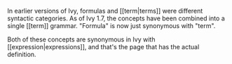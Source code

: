 In earlier versions of Ivy, formulas and [[term|terms]] were different syntactic categories. As of Ivy 1.7, the concepts have been combined into a single [[term]] grammar. "Formula" is now just synonymous with "term".

Both of these concepts are synonymous in Ivy with [[expression|expressions]], and that's the page that has the actual definition.